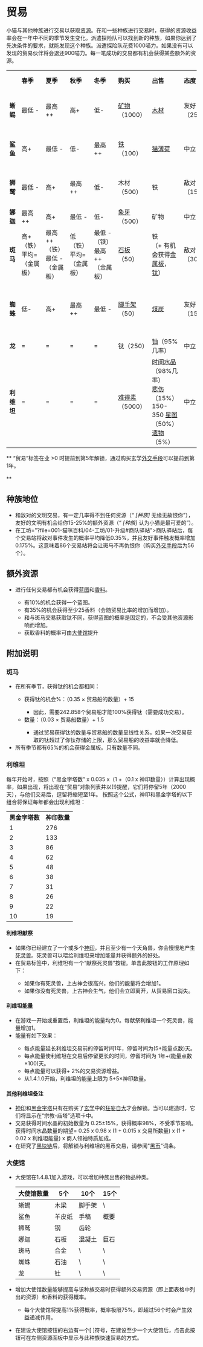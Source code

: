 # 贸易

  小猫与其他种族进行交易以获取<a href="?file=003-资源大全/005-资源介绍">资源</a>。在和一些种族进行交易时，获得的资源收益率会在一年中不同的季节发生变化。派遣探险队可以找到新的种族，如果你达到了先决条件的要求，就能发现这个种族。派遣探险队花费1000喵力。如果没有可以发现的贸易伙伴将会退还900喵力。每一笔成功的交易都有机会获得某些额外的资源。

  <table class="tb-maoyi">
   <tbody>
<tr>
<td></td>
<td><strong>春季</strong></td>
<td><strong>夏季</strong></td>
<td><strong>秋季</strong></td>
<td><strong>冬季</strong></td>
<td><strong>购买</strong></td>
<td><strong>出售</strong></td>
<td><strong>态度</strong></td>
<td><strong>先决条件</strong></td>
</tr>
<tr>
<td><strong>蜥蜴</strong></td>
<td>最低 - </td>
<td>最高++</td>
<td>高+</td>
<td>低-</td>
<td><a href="?file=003-资源大全/03-矿物">矿物</a>（1000）</td>
<td><a href="?file=003-资源大全/02-木材">木材</a></td>
<td>友好（25%）</td>
<td>发展到20年以上</td>
</tr>
<tr>
<td><strong>鲨鱼</strong></td>
<td>高+</td>
<td>最低 - </td>
<td>低-</td>
<td>最高++</td>
<td><a href="?file=003-资源大全/05-铁">铁</a>（100）</td>
<td><a href="?file=003-资源大全/01-猫薄荷">猫薄荷</a></td>
<td>中立</td>
<td>发展到20年以上</td>
</tr>
<tr>
<td><strong>狮鹫</strong></td>
<td>最低 - </td>
<td>高+</td>
<td>最高++</td>
<td>低-</td>
<td>木材（500）</td>
<td>铁</td>
<td>敌对（15%）</td>
<td>发展到20年以上</td>
</tr>
<tr>
<td><strong>娜迦</strong></td>
<td>最高++</td>
<td>高+</td>
<td>最低 - </td>
<td>低-</td>
<td><a href="?file=003-资源大全/43-象牙">象牙</a>（500）</td>
<td>矿物</td>
<td>中立</td>
<td>1500 <a href="?file=003-资源大全/15-文化">文化</a></td>
</tr>
<tr>
<td><strong>斑马</strong></td>
<td>高+（铁）<br style="clear:both" />平均=（金属板）</td>
<td>最高++（铁）<br style="clear:both" />最低 - （金属板）</td>
<td>低（铁）<br style="clear:both" />平均=（金属板）</td>
<td>最低 - （铁）<br style="clear:both" />最高++（金属板）</td>
<td><a href="?file=003-资源大全/28-石板">石板</a>（50）</td>
<td>铁<br style="clear:both" />（+ 有机会获得<a href="?file=003-资源大全/30-金属板">金属板</a>，<a href="?file=003-资源大全/09-钛">钛</a>）</td>
<td>敌对（30%）</td>
<td><a href="?file=003-资源大全/26-贸易船">船</a></td>
</tr>
<tr>
<td><strong>蜘蛛</strong></td>
<td>低-</td>
<td>高+</td>
<td>最高++</td>
<td>最低 - </td>
<td><a href="?file=003-资源大全/25-脚手架">脚手架</a>（50）</td>
<td><a href="?file=003-资源大全/04-煤">煤炭</a></td>
<td>友好（15%）</td>
<td>100<a href="?file=003-资源大全/26-贸易船">船，<br style="clear:both" /><a href="?file=001-猫咪百科/03-科学">科学</a>上限达到125K</td>
</tr>
<tr>
<td><strong>龙</strong></td>
<td>=</td>
<td>=</td>
<td>=</td>
<td>=</td>
<td>钛（250）</td>
<td><a href="?file=003-资源大全/10-铀">铀</a>（95%几率）</td>
<td>中立</td>
<td><a href="?file=001-猫咪百科/03-科学/01-科学#核裂变">核裂变</a></td>
</tr>
<tr>
<td><strong>利维坦</strong></td>
<td>=</td>
<td>=</td>
<td>=</td>
<td>=</td>
<td><a href="?file=003-资源大全/11-难得素">难得素</a>（5000）</td>
<td><a href="?file=003-资源大全/20-时间水晶">时间水晶</a>（98%几率）<br style="clear:both" /> <a href="?file=003-资源大全/21-悲伤">悲伤</a>（15%）<br style="clear:both" />150-350 <a href="?file=003-资源大全/19-星图">星图</a>（50%）<br style="clear:both" /><a href="?file=003-资源大全/22-遗物">遗物</a>（5%）</td>
<td>中立</td>
<td><a href="?file=001-猫咪百科/06-宗教/001-庙塔#黑金字塔">黑金字塔</a></td>
</tr>
   </tbody>
</table>
**  “贸易”标签在业 >0 时提前到第5年解锁，通过购买玄学<a href="?file=001-猫咪百科/03-科学/02-玄学#外交手段">外交手段</a>可以提前到第1年。<br style="clear:both" /> <br style="clear:both" />  **


## 种族地位

  <ul>
   <li>和敌对的文明交易，有一定几率得不到任何资源（“ <em>[种族]</em> 无缘无故恨你”），友好的文明有机会给你15-25%的额外资源（“ <em>[种族]</em> 认为小猫是最可爱的”）。</li>
   <li>在工坊="?file=001-猫咪百科/04-工坊/01-升级#商队驿站">商队驿站</a>后，每个交易站将敌对事件发生的概率平均降低0.35%，并且友好事件触发概率增加0.175%。这意味着86个交易站将会让斑马不再仇恨你（购买<a href="?file=001-猫咪百科/03-科学/02-玄学#外交手段">外交手段</a>后为56个）。</li>
  </ul>


## 额外资源
  <ul>
   <li>进行任何交易都有机会获得<a href="?file=003-资源大全/37-蓝图">蓝图</a>和<a href="?file=003-资源大全/44-香料">香料</a>。</li>
   <ul>
<li> 有10%的机会获得一个蓝图。</li>
<li> 有35%的机会获得至少25香料（会随贸易比率的增加而增加）。</li>
<li> 和与斑马交易获取钛不同，获得蓝图的概率是固定的，不会受其他资源影响而增加。</li>
       <li>获取香料的概率可由<a href="#大使馆">大使馆</a>提升  </li>
   </ul>
  </ul>


## 附加说明

### 斑马
   <ul>
<li> 在所有季节，获得钛的机会都相同：</li>
<ul>
<li> 获得钛的机会%：（0.35 × 贸易船的数量）+ 15 </li>
<ul>
 <li> 因此，需要242.858个贸易船才能100%获得钛（需要成功交易）。</li>
</ul>
<li> 数量：（0.03 × 贸易船数量）+ 1.5</li>
<ul>
 <li> 通过贸易获得钛的数量与贸易船的数量呈线性关系，如果一次交易获取的钛超过了你钛存储的上限，那么贸易船的收益率就会降低。</li>
</ul>
</ul>
<li> 所有季节都有65%的机会获得金属板。只有数量不同。</li>
   </ul>

### 利维坦

   每年开始时，按照（“黑金字塔数” x 0.035 x（1 +（0.1 x 神印数量））计算出现概率，如果出现，将出现在“贸易”对象列表并以(!)提醒，它们将停留5年（2000天），与他们交易后，逗留将缩短至1年。
   按照这个公式，神印和黑金字塔的以下组合将保证每年都会出现利维坦：

   <table class="wikitable">
<tbody>
<tr>
 <td><strong>黑金字塔数</strong></td>
 <td><strong>神印数量</strong></td>
</tr>
<tr>
 <td>1 </td>
 <td colspan="1" rowspan="1">276</td>
</tr>
<tr>
 <td>2 </td>
 <td colspan="1" rowspan="1">133</td>
</tr>
<tr>
 <td>3 </td>
 <td colspan="1" rowspan="1">86</td>
</tr>
<tr>
 <td>4 </td>
 <td colspan="1" rowspan="1">62</td>
</tr>
<tr>
 <td>5 </td>
 <td colspan="1" rowspan="1">48</td>
</tr>
<tr>
 <td>6 </td>
 <td colspan="1" rowspan="1">38</td>
</tr>
<tr>
 <td>7 </td>
 <td colspan="1" rowspan="1">31</td>
</tr>
<tr>
 <td>8 </td>
 <td colspan="1" rowspan="1">26</td>
</tr>
<tr>
 <td>9 </td>
 <td colspan="1" rowspan="1">22</td>
</tr>
<tr>
 <td>10</td>
 <td colspan="1" rowspan="1">19</td>
</tr>
</tbody>
   </table>

 #### 利维坦献祭
 <ul>
<li>如果你已经建立了一个或多个<a href="?file=001-猫咪百科/06-宗教/001-庙塔#神印">神印</a>，并且至少有一个天角兽，你会慢慢地产生<a href="?file=003-资源大全/47-死灵兽">死灵兽</a>。死灵兽可以喂给利维坦来增加能量并获得额外的好处。</li>
<li>在贸易标签中，利维坦有一个“献祭死灵兽”按钮。单击此按钮的工作原理如下：</li>
<ul>
 <li> 如果你有死灵兽，上古神会很高兴，他们的能量将会增加1。</li>
 <li> 如果你没有死灵兽，上古神会生气，他们会立即离开，从贸易窗口消失。</li>
</ul>
</ul>

 #### 利维坦能量
<ul>
<li> 在游戏一开始或重置后，利维坦的能量均为0。每献祭利维坦一个死灵兽，能量增加1。</li>
<li> 能量有如下效果：</li>
<ul>
 <li> 每点能量延长利维坦交易前的停留时间1年，停留时间为(5+能量点数)天。</li>
 <li> 每点能量使利维坦在交易后停留更长的时间，停留时间为 1年+(能量点数×100)天。</li>
 <li> 每点能量可以获得+ 2%的交易资源增益。</li>
<li> 从1.4.1.0开始，利维坦的能量上限为 5+5×神印数量。</li>
</ul>
</ul>

#### 其他利维坦备注
<ul>
<li> <a href=?file=001-猫咪百科/06-宗教/001-庙塔#神印">神印</a>和<a href="?file=001-猫咪百科/06-宗教/001-庙塔#黑金字塔">黑金字塔</a>只有在购买了<a href="?file=001-猫咪百科/03-科学/02-玄学#玄学">玄学</a>中的<a href="?file=001-猫咪百科/03-科学/02-玄学#狂妄自大">狂妄自大</a>才会解锁。当可以建造时，它们将显示在“宗教-庙塔”选项卡中。</li>
<li> 交易获得时间水晶的初始数量为 0.25±15%，获得概率98%，不受季节影响。获得时间水晶数量的期望= 0.25 x 0.98 x (1 + 0.015 x 交易所数量) x (1 + 0.02 x 利维坦能量) x 商人领袖特质加成。</li>
<li> 在研究了<a href="?file=001-猫咪百科/03-科学/01-科学#黑块链">黑块链</a>后，将解锁与利维坦的黑币交易，请参阅"<a href="?file=003-资源大全/54-黑币#黑币">黑币</a>"词条。</li>
</ul>

### 大使馆
- 大使馆在1.4.8.1加入游戏，可以增加种族出售的物品种类。

  | 大使馆数量 | 5个    | 10个   | 15个 |
  | ---------- | ------ | ------ | :--- |
  | 蜥蜴       | 木梁   | 脚手架 |\      |
  | 鲨鱼       | 羊皮纸 | 手稿   | 概要 |
  | 狮鹫       | 钢     | 齿轮   |      |
  | 娜迦       | 石板   | 混凝土 | 巨石 |
  | 斑马       | 合金   |\        |\      |
  | 蜘蛛       | 石油   |\        |\     |
  | 龙         | 钍     |\        |\      |

- 增加大使馆数量能够提高与该种族交易时获得额外交易资源（即上面表格中列出的资源）和香料的获得概率。

  - 每个大使馆将提高1%获得概率，概率极限75%，即超过56个时会产生效益递减作用。

- 在建设大使馆按钮的右边有一个[ ]符号，在建设至少一个大使馆后，点击此按钮可在左侧资源面板中显示与此种族快速贸易的方式。

  

